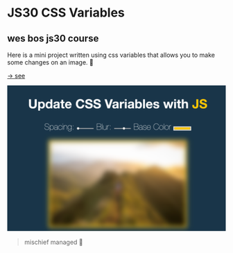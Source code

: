 # JS30 CSS Variables

## wes bos js30 course

Here is a mini project written using css variables that allows you to make some changes on an image. :orange_heart:

[ -> see ](https://gozdinhos.github.io/CSS-Variables/)

![Alt](css-var.png)

> mischief managed :herb:
